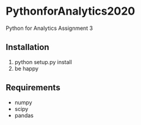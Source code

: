 # PythonforAnalytics2020
Python for Analytics Assignment 3

## Installation
1. python setup.py install
2. be happy

## Requirements
* numpy
* scipy
* pandas
